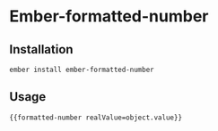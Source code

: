# Ember-formatted-number

## Installation

`ember install ember-formatted-number`

## Usage

`{{formatted-number realValue=object.value}}`

